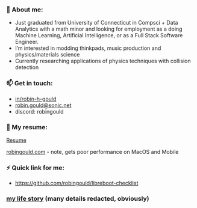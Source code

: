 ### 🤔 About me:
- Just graduated from University of Connecticut in Compsci + Data Analytics with a math minor and looking for employment as a doing Machine Learning, Artificial Intelligence, or as a Full Stack Software Engineer. 
- I’m interested in modding thinkpads, music production and physics/materials science
- Currently researching applications of physics techniques with collision detection
 
### 📫 Get in touch: 
  - [in/robin-h-gould](https://www.linkedin.com/in/robin-h-gould/)
  - robin.gould@sonic.net
  - discord: robingould

### 📝 My resume:
[Resume]([https://www.google.com](https://drive.google.com/file/d/1vJVMop0_SeQNoUS06JWs5jc3egw3uKYp/view?usp=sharing))

[robingould.com](https://robingould.com) - note, gets poor performance on MacOS and Mobile


### ⚡ Quick link for me:
- https://github.com/robingould/libreboot-checklist

### [my life story](https://robingould.com/lifestory.html) (many details redacted, obviously)

<!--
**robingould/robingould** is a ✨ _special_ ✨ repository because its `README.md` (this file) appears on your GitHub profile.


I’m currently learning ...
- 👯 I’m looking to collaborate on ...
- 🤔 I’m looking for help with ...
- 💬 Ask me about ...
- 📫 How to reach me: ...
- 😄 Pronouns: ...
- ⚡ Fun fact: ...
-->
